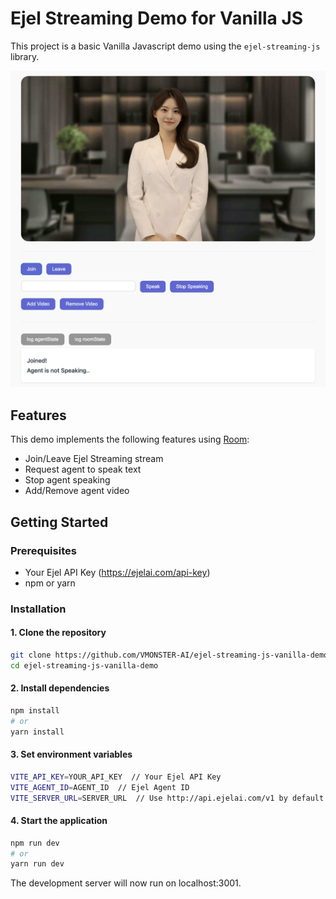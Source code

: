 # Ejel Streaming Demo for Vanilla JS

This project is a basic Vanilla Javascript demo using the `ejel-streaming-js` library.

![demo](./public/screenshot-demo.png)

## Features

This demo implements the following features using [Room](https://docs.ejelai.com/room):

- Join/Leave Ejel Streaming stream
- Request agent to speak text
- Stop agent speaking
- Add/Remove agent video

## Getting Started

### Prerequisites

- Your Ejel API Key (https://ejelai.com/api-key)
- npm or yarn

### Installation

#### 1. Clone the repository

```bash
git clone https://github.com/VMONSTER-AI/ejel-streaming-js-vanilla-demo.git
cd ejel-streaming-js-vanilla-demo
```

#### 2. Install dependencies

```bash
npm install
# or
yarn install
```

#### 3. Set environment variables

```bash
VITE_API_KEY=YOUR_API_KEY  // Your Ejel API Key
VITE_AGENT_ID=AGENT_ID  // Ejel Agent ID
VITE_SERVER_URL=SERVER_URL  // Use http://api.ejelai.com/v1 by default.
```

#### 4. Start the application

```bash
npm run dev
# or
yarn run dev
```

The development server will now run on localhost:3001.
